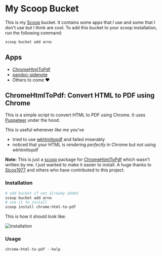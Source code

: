 # My Scoop Bucket

This is my [Scoop](https://scoop.sh/) bucket. It contains some apps that I use and some that I don't use but I think are cool.
To add this bucket to your scoop installation, run the following command:

```powershell
scoop bucket add arno
```

## Apps

* [ChromeHtmlToPdf](https://github.com/Sicos1977/ChromeHtmlToPdf)
* [pandoc-sidenote](https://github.com/jez/pandoc-sidenote)
* Others to come :heart:

## ChromeHtmlToPdf: Convert HTML to PDF using Chrome

This is a simple script to convert HTML to PDF using Chrome. It uses [Puppeteer](https://pptr.dev/) under the hood.

This is useful whenever *like me* you've

* tried to use [wkhtmltopdf](https://wkhtmltopdf.org/) and failed miserably
* noticed that your HTML is *rendering perfectly* in Chrome but not using wkhtmltopdf

**Note:** This is just a [scoop](https://scoop.sh/) package for [ChromeHtmlToPdf](https://github.com/Sicos1977/ChromeHtmlToPdf) which wasn't written by me. I just wanted to make it easier to install. A huge thanks to [Sicos1977](https://github.com/Sicos1977) and others who have contributed to this project.

### Installation

```powershell
# add bucket if not already added
scoop bucket add arno
# use it to install
scoop install chrome-html-to-pdf
```

This is how it should look like:

![installation](https://i.imgur.com/gtDPVPa.png)

### Usage

```powershell
chrome-html-to-pdf --help
```